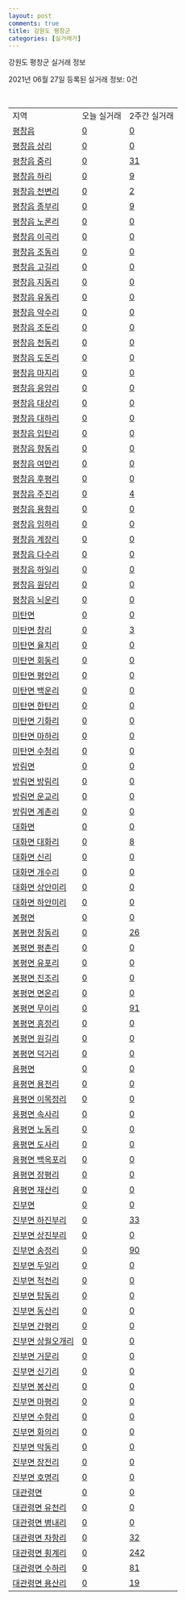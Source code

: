 ```yaml
---
layout: post
comments: true
title: 강원도 평창군
categories: [실거래가]
---
```


강원도 평창군 실거래 정보

2021년 06월 27일 등록된 실거래 정보: 0건

<script type="text/javascript">
  google.charts.load('current', {'packages':['corechart']});
  google.charts.setOnLoadCallback(drawChart);

  function drawChart() {
    var data = google.visualization.arrayToDataTable([['거래일', '매매', '전월세', '전매'], ['2020-06', 10, 0, 0], ['2020-07', 72, 11, 0], ['2020-08', 58, 6, 1], ['2020-09', 62, 8, 0], ['2020-10', 53, 6, 0], ['2020-11', 52, 8, 0], ['2020-12', 58, 7, 0], ['2021-01', 33, 4, 0], ['2021-02', 24, 7, 0], ['2021-03', 48, 9, 0], ['2021-04', 49, 5, 0], ['2021-05', 59, 5, 0], ['2021-06', 23, 2, 0]]);

    var options = {
      title: '최근 유형별 거래량 추이',
      legend: { position: 'bottom' }
    };

    var chart = new google.visualization.LineChart(document.getElementById('columnchart_material'));
    chart.draw(data, (options));
  }
</script>

<div id="columnchart_material" style="width: 450px; margin-left: -35px"></div>
<br>
<table class="sortable">
  <tr>
    <td>지역</td>
    <td>오늘 실거래</td>
    <td>2주간 실거래</td>
  </tr>

  
  <tr class="item">
    <td><a href="4276025000.html">평창읍</a></td>
    <td><a href="4276025000.html">0</a></td>
    <td><a href="4276025000.html">0</a></td>
  </tr>
    

  <tr class="item">
    <td><a href="4276025021.html">평창읍 상리</a></td>
    <td><a href="4276025021.html">0</a></td>
    <td><a href="4276025021.html">0</a></td>
  </tr>
    

  <tr class="item">
    <td><a href="4276025022.html">평창읍 중리</a></td>
    <td><a href="4276025022.html">0</a></td>
    <td><a href="4276025022.html">31</a></td>
  </tr>
    

  <tr class="item">
    <td><a href="4276025023.html">평창읍 하리</a></td>
    <td><a href="4276025023.html">0</a></td>
    <td><a href="4276025023.html">9</a></td>
  </tr>
    

  <tr class="item">
    <td><a href="4276025024.html">평창읍 천변리</a></td>
    <td><a href="4276025024.html">0</a></td>
    <td><a href="4276025024.html">2</a></td>
  </tr>
    

  <tr class="item">
    <td><a href="4276025025.html">평창읍 종부리</a></td>
    <td><a href="4276025025.html">0</a></td>
    <td><a href="4276025025.html">9</a></td>
  </tr>
    

  <tr class="item">
    <td><a href="4276025026.html">평창읍 노론리</a></td>
    <td><a href="4276025026.html">0</a></td>
    <td><a href="4276025026.html">0</a></td>
  </tr>
    

  <tr class="item">
    <td><a href="4276025027.html">평창읍 이곡리</a></td>
    <td><a href="4276025027.html">0</a></td>
    <td><a href="4276025027.html">0</a></td>
  </tr>
    

  <tr class="item">
    <td><a href="4276025028.html">평창읍 조동리</a></td>
    <td><a href="4276025028.html">0</a></td>
    <td><a href="4276025028.html">0</a></td>
  </tr>
    

  <tr class="item">
    <td><a href="4276025029.html">평창읍 고길리</a></td>
    <td><a href="4276025029.html">0</a></td>
    <td><a href="4276025029.html">0</a></td>
  </tr>
    

  <tr class="item">
    <td><a href="4276025030.html">평창읍 지동리</a></td>
    <td><a href="4276025030.html">0</a></td>
    <td><a href="4276025030.html">0</a></td>
  </tr>
    

  <tr class="item">
    <td><a href="4276025031.html">평창읍 유동리</a></td>
    <td><a href="4276025031.html">0</a></td>
    <td><a href="4276025031.html">0</a></td>
  </tr>
    

  <tr class="item">
    <td><a href="4276025032.html">평창읍 약수리</a></td>
    <td><a href="4276025032.html">0</a></td>
    <td><a href="4276025032.html">0</a></td>
  </tr>
    

  <tr class="item">
    <td><a href="4276025033.html">평창읍 조둔리</a></td>
    <td><a href="4276025033.html">0</a></td>
    <td><a href="4276025033.html">0</a></td>
  </tr>
    

  <tr class="item">
    <td><a href="4276025034.html">평창읍 천동리</a></td>
    <td><a href="4276025034.html">0</a></td>
    <td><a href="4276025034.html">0</a></td>
  </tr>
    

  <tr class="item">
    <td><a href="4276025035.html">평창읍 도돈리</a></td>
    <td><a href="4276025035.html">0</a></td>
    <td><a href="4276025035.html">0</a></td>
  </tr>
    

  <tr class="item">
    <td><a href="4276025036.html">평창읍 마지리</a></td>
    <td><a href="4276025036.html">0</a></td>
    <td><a href="4276025036.html">0</a></td>
  </tr>
    

  <tr class="item">
    <td><a href="4276025037.html">평창읍 응암리</a></td>
    <td><a href="4276025037.html">0</a></td>
    <td><a href="4276025037.html">0</a></td>
  </tr>
    

  <tr class="item">
    <td><a href="4276025038.html">평창읍 대상리</a></td>
    <td><a href="4276025038.html">0</a></td>
    <td><a href="4276025038.html">0</a></td>
  </tr>
    

  <tr class="item">
    <td><a href="4276025039.html">평창읍 대하리</a></td>
    <td><a href="4276025039.html">0</a></td>
    <td><a href="4276025039.html">0</a></td>
  </tr>
    

  <tr class="item">
    <td><a href="4276025040.html">평창읍 입탄리</a></td>
    <td><a href="4276025040.html">0</a></td>
    <td><a href="4276025040.html">0</a></td>
  </tr>
    

  <tr class="item">
    <td><a href="4276025041.html">평창읍 향동리</a></td>
    <td><a href="4276025041.html">0</a></td>
    <td><a href="4276025041.html">0</a></td>
  </tr>
    

  <tr class="item">
    <td><a href="4276025042.html">평창읍 여만리</a></td>
    <td><a href="4276025042.html">0</a></td>
    <td><a href="4276025042.html">0</a></td>
  </tr>
    

  <tr class="item">
    <td><a href="4276025043.html">평창읍 후평리</a></td>
    <td><a href="4276025043.html">0</a></td>
    <td><a href="4276025043.html">0</a></td>
  </tr>
    

  <tr class="item">
    <td><a href="4276025044.html">평창읍 주진리</a></td>
    <td><a href="4276025044.html">0</a></td>
    <td><a href="4276025044.html">4</a></td>
  </tr>
    

  <tr class="item">
    <td><a href="4276025045.html">평창읍 용항리</a></td>
    <td><a href="4276025045.html">0</a></td>
    <td><a href="4276025045.html">0</a></td>
  </tr>
    

  <tr class="item">
    <td><a href="4276025046.html">평창읍 임하리</a></td>
    <td><a href="4276025046.html">0</a></td>
    <td><a href="4276025046.html">0</a></td>
  </tr>
    

  <tr class="item">
    <td><a href="4276025047.html">평창읍 계장리</a></td>
    <td><a href="4276025047.html">0</a></td>
    <td><a href="4276025047.html">0</a></td>
  </tr>
    

  <tr class="item">
    <td><a href="4276025048.html">평창읍 다수리</a></td>
    <td><a href="4276025048.html">0</a></td>
    <td><a href="4276025048.html">0</a></td>
  </tr>
    

  <tr class="item">
    <td><a href="4276025049.html">평창읍 하일리</a></td>
    <td><a href="4276025049.html">0</a></td>
    <td><a href="4276025049.html">0</a></td>
  </tr>
    

  <tr class="item">
    <td><a href="4276025050.html">평창읍 원당리</a></td>
    <td><a href="4276025050.html">0</a></td>
    <td><a href="4276025050.html">0</a></td>
  </tr>
    

  <tr class="item">
    <td><a href="4276025051.html">평창읍 뇌운리</a></td>
    <td><a href="4276025051.html">0</a></td>
    <td><a href="4276025051.html">0</a></td>
  </tr>
    

  <tr class="item">
    <td><a href="4276031000.html">미탄면</a></td>
    <td><a href="4276031000.html">0</a></td>
    <td><a href="4276031000.html">0</a></td>
  </tr>
    

  <tr class="item">
    <td><a href="4276031021.html">미탄면 창리</a></td>
    <td><a href="4276031021.html">0</a></td>
    <td><a href="4276031021.html">3</a></td>
  </tr>
    

  <tr class="item">
    <td><a href="4276031022.html">미탄면 율치리</a></td>
    <td><a href="4276031022.html">0</a></td>
    <td><a href="4276031022.html">0</a></td>
  </tr>
    

  <tr class="item">
    <td><a href="4276031023.html">미탄면 회동리</a></td>
    <td><a href="4276031023.html">0</a></td>
    <td><a href="4276031023.html">0</a></td>
  </tr>
    

  <tr class="item">
    <td><a href="4276031024.html">미탄면 평안리</a></td>
    <td><a href="4276031024.html">0</a></td>
    <td><a href="4276031024.html">0</a></td>
  </tr>
    

  <tr class="item">
    <td><a href="4276031025.html">미탄면 백운리</a></td>
    <td><a href="4276031025.html">0</a></td>
    <td><a href="4276031025.html">0</a></td>
  </tr>
    

  <tr class="item">
    <td><a href="4276031026.html">미탄면 한탄리</a></td>
    <td><a href="4276031026.html">0</a></td>
    <td><a href="4276031026.html">0</a></td>
  </tr>
    

  <tr class="item">
    <td><a href="4276031027.html">미탄면 기화리</a></td>
    <td><a href="4276031027.html">0</a></td>
    <td><a href="4276031027.html">0</a></td>
  </tr>
    

  <tr class="item">
    <td><a href="4276031028.html">미탄면 마하리</a></td>
    <td><a href="4276031028.html">0</a></td>
    <td><a href="4276031028.html">0</a></td>
  </tr>
    

  <tr class="item">
    <td><a href="4276031029.html">미탄면 수청리</a></td>
    <td><a href="4276031029.html">0</a></td>
    <td><a href="4276031029.html">0</a></td>
  </tr>
    

  <tr class="item">
    <td><a href="4276032000.html">방림면</a></td>
    <td><a href="4276032000.html">0</a></td>
    <td><a href="4276032000.html">0</a></td>
  </tr>
    

  <tr class="item">
    <td><a href="4276032021.html">방림면 방림리</a></td>
    <td><a href="4276032021.html">0</a></td>
    <td><a href="4276032021.html">0</a></td>
  </tr>
    

  <tr class="item">
    <td><a href="4276032022.html">방림면 운교리</a></td>
    <td><a href="4276032022.html">0</a></td>
    <td><a href="4276032022.html">0</a></td>
  </tr>
    

  <tr class="item">
    <td><a href="4276032023.html">방림면 계촌리</a></td>
    <td><a href="4276032023.html">0</a></td>
    <td><a href="4276032023.html">0</a></td>
  </tr>
    

  <tr class="item">
    <td><a href="4276033000.html">대화면</a></td>
    <td><a href="4276033000.html">0</a></td>
    <td><a href="4276033000.html">0</a></td>
  </tr>
    

  <tr class="item">
    <td><a href="4276033021.html">대화면 대화리</a></td>
    <td><a href="4276033021.html">0</a></td>
    <td><a href="4276033021.html">8</a></td>
  </tr>
    

  <tr class="item">
    <td><a href="4276033022.html">대화면 신리</a></td>
    <td><a href="4276033022.html">0</a></td>
    <td><a href="4276033022.html">0</a></td>
  </tr>
    

  <tr class="item">
    <td><a href="4276033023.html">대화면 개수리</a></td>
    <td><a href="4276033023.html">0</a></td>
    <td><a href="4276033023.html">0</a></td>
  </tr>
    

  <tr class="item">
    <td><a href="4276033024.html">대화면 상안미리</a></td>
    <td><a href="4276033024.html">0</a></td>
    <td><a href="4276033024.html">0</a></td>
  </tr>
    

  <tr class="item">
    <td><a href="4276033025.html">대화면 하안미리</a></td>
    <td><a href="4276033025.html">0</a></td>
    <td><a href="4276033025.html">0</a></td>
  </tr>
    

  <tr class="item">
    <td><a href="4276034000.html">봉평면</a></td>
    <td><a href="4276034000.html">0</a></td>
    <td><a href="4276034000.html">0</a></td>
  </tr>
    

  <tr class="item">
    <td><a href="4276034021.html">봉평면 창동리</a></td>
    <td><a href="4276034021.html">0</a></td>
    <td><a href="4276034021.html">26</a></td>
  </tr>
    

  <tr class="item">
    <td><a href="4276034022.html">봉평면 평촌리</a></td>
    <td><a href="4276034022.html">0</a></td>
    <td><a href="4276034022.html">0</a></td>
  </tr>
    

  <tr class="item">
    <td><a href="4276034023.html">봉평면 유포리</a></td>
    <td><a href="4276034023.html">0</a></td>
    <td><a href="4276034023.html">0</a></td>
  </tr>
    

  <tr class="item">
    <td><a href="4276034024.html">봉평면 진조리</a></td>
    <td><a href="4276034024.html">0</a></td>
    <td><a href="4276034024.html">0</a></td>
  </tr>
    

  <tr class="item">
    <td><a href="4276034025.html">봉평면 면온리</a></td>
    <td><a href="4276034025.html">0</a></td>
    <td><a href="4276034025.html">0</a></td>
  </tr>
    

  <tr class="item">
    <td><a href="4276034026.html">봉평면 무이리</a></td>
    <td><a href="4276034026.html">0</a></td>
    <td><a href="4276034026.html">91</a></td>
  </tr>
    

  <tr class="item">
    <td><a href="4276034027.html">봉평면 흥정리</a></td>
    <td><a href="4276034027.html">0</a></td>
    <td><a href="4276034027.html">0</a></td>
  </tr>
    

  <tr class="item">
    <td><a href="4276034028.html">봉평면 원길리</a></td>
    <td><a href="4276034028.html">0</a></td>
    <td><a href="4276034028.html">0</a></td>
  </tr>
    

  <tr class="item">
    <td><a href="4276034029.html">봉평면 덕거리</a></td>
    <td><a href="4276034029.html">0</a></td>
    <td><a href="4276034029.html">0</a></td>
  </tr>
    

  <tr class="item">
    <td><a href="4276035000.html">용평면</a></td>
    <td><a href="4276035000.html">0</a></td>
    <td><a href="4276035000.html">0</a></td>
  </tr>
    

  <tr class="item">
    <td><a href="4276035021.html">용평면 용전리</a></td>
    <td><a href="4276035021.html">0</a></td>
    <td><a href="4276035021.html">0</a></td>
  </tr>
    

  <tr class="item">
    <td><a href="4276035022.html">용평면 이목정리</a></td>
    <td><a href="4276035022.html">0</a></td>
    <td><a href="4276035022.html">0</a></td>
  </tr>
    

  <tr class="item">
    <td><a href="4276035023.html">용평면 속사리</a></td>
    <td><a href="4276035023.html">0</a></td>
    <td><a href="4276035023.html">0</a></td>
  </tr>
    

  <tr class="item">
    <td><a href="4276035024.html">용평면 노동리</a></td>
    <td><a href="4276035024.html">0</a></td>
    <td><a href="4276035024.html">0</a></td>
  </tr>
    

  <tr class="item">
    <td><a href="4276035025.html">용평면 도사리</a></td>
    <td><a href="4276035025.html">0</a></td>
    <td><a href="4276035025.html">0</a></td>
  </tr>
    

  <tr class="item">
    <td><a href="4276035026.html">용평면 백옥포리</a></td>
    <td><a href="4276035026.html">0</a></td>
    <td><a href="4276035026.html">0</a></td>
  </tr>
    

  <tr class="item">
    <td><a href="4276035027.html">용평면 장평리</a></td>
    <td><a href="4276035027.html">0</a></td>
    <td><a href="4276035027.html">0</a></td>
  </tr>
    

  <tr class="item">
    <td><a href="4276035028.html">용평면 재산리</a></td>
    <td><a href="4276035028.html">0</a></td>
    <td><a href="4276035028.html">0</a></td>
  </tr>
    

  <tr class="item">
    <td><a href="4276036000.html">진부면</a></td>
    <td><a href="4276036000.html">0</a></td>
    <td><a href="4276036000.html">0</a></td>
  </tr>
    

  <tr class="item">
    <td><a href="4276036021.html">진부면 하진부리</a></td>
    <td><a href="4276036021.html">0</a></td>
    <td><a href="4276036021.html">33</a></td>
  </tr>
    

  <tr class="item">
    <td><a href="4276036022.html">진부면 상진부리</a></td>
    <td><a href="4276036022.html">0</a></td>
    <td><a href="4276036022.html">0</a></td>
  </tr>
    

  <tr class="item">
    <td><a href="4276036023.html">진부면 송정리</a></td>
    <td><a href="4276036023.html">0</a></td>
    <td><a href="4276036023.html">90</a></td>
  </tr>
    

  <tr class="item">
    <td><a href="4276036024.html">진부면 두일리</a></td>
    <td><a href="4276036024.html">0</a></td>
    <td><a href="4276036024.html">0</a></td>
  </tr>
    

  <tr class="item">
    <td><a href="4276036025.html">진부면 척천리</a></td>
    <td><a href="4276036025.html">0</a></td>
    <td><a href="4276036025.html">0</a></td>
  </tr>
    

  <tr class="item">
    <td><a href="4276036026.html">진부면 탑동리</a></td>
    <td><a href="4276036026.html">0</a></td>
    <td><a href="4276036026.html">0</a></td>
  </tr>
    

  <tr class="item">
    <td><a href="4276036027.html">진부면 동산리</a></td>
    <td><a href="4276036027.html">0</a></td>
    <td><a href="4276036027.html">0</a></td>
  </tr>
    

  <tr class="item">
    <td><a href="4276036028.html">진부면 간평리</a></td>
    <td><a href="4276036028.html">0</a></td>
    <td><a href="4276036028.html">0</a></td>
  </tr>
    

  <tr class="item">
    <td><a href="4276036029.html">진부면 상월오개리</a></td>
    <td><a href="4276036029.html">0</a></td>
    <td><a href="4276036029.html">0</a></td>
  </tr>
    

  <tr class="item">
    <td><a href="4276036030.html">진부면 거문리</a></td>
    <td><a href="4276036030.html">0</a></td>
    <td><a href="4276036030.html">0</a></td>
  </tr>
    

  <tr class="item">
    <td><a href="4276036031.html">진부면 신기리</a></td>
    <td><a href="4276036031.html">0</a></td>
    <td><a href="4276036031.html">0</a></td>
  </tr>
    

  <tr class="item">
    <td><a href="4276036032.html">진부면 봉산리</a></td>
    <td><a href="4276036032.html">0</a></td>
    <td><a href="4276036032.html">0</a></td>
  </tr>
    

  <tr class="item">
    <td><a href="4276036033.html">진부면 마평리</a></td>
    <td><a href="4276036033.html">0</a></td>
    <td><a href="4276036033.html">0</a></td>
  </tr>
    

  <tr class="item">
    <td><a href="4276036034.html">진부면 수항리</a></td>
    <td><a href="4276036034.html">0</a></td>
    <td><a href="4276036034.html">0</a></td>
  </tr>
    

  <tr class="item">
    <td><a href="4276036035.html">진부면 화의리</a></td>
    <td><a href="4276036035.html">0</a></td>
    <td><a href="4276036035.html">0</a></td>
  </tr>
    

  <tr class="item">
    <td><a href="4276036036.html">진부면 막동리</a></td>
    <td><a href="4276036036.html">0</a></td>
    <td><a href="4276036036.html">0</a></td>
  </tr>
    

  <tr class="item">
    <td><a href="4276036037.html">진부면 장전리</a></td>
    <td><a href="4276036037.html">0</a></td>
    <td><a href="4276036037.html">0</a></td>
  </tr>
    

  <tr class="item">
    <td><a href="4276036038.html">진부면 호명리</a></td>
    <td><a href="4276036038.html">0</a></td>
    <td><a href="4276036038.html">0</a></td>
  </tr>
    

  <tr class="item">
    <td><a href="4276038000.html">대관령면</a></td>
    <td><a href="4276038000.html">0</a></td>
    <td><a href="4276038000.html">0</a></td>
  </tr>
    

  <tr class="item">
    <td><a href="4276038021.html">대관령면 유천리</a></td>
    <td><a href="4276038021.html">0</a></td>
    <td><a href="4276038021.html">0</a></td>
  </tr>
    

  <tr class="item">
    <td><a href="4276038022.html">대관령면 병내리</a></td>
    <td><a href="4276038022.html">0</a></td>
    <td><a href="4276038022.html">0</a></td>
  </tr>
    

  <tr class="item">
    <td><a href="4276038023.html">대관령면 차항리</a></td>
    <td><a href="4276038023.html">0</a></td>
    <td><a href="4276038023.html">32</a></td>
  </tr>
    

  <tr class="item">
    <td><a href="4276038024.html">대관령면 횡계리</a></td>
    <td><a href="4276038024.html">0</a></td>
    <td><a href="4276038024.html">242</a></td>
  </tr>
    

  <tr class="item">
    <td><a href="4276038025.html">대관령면 수하리</a></td>
    <td><a href="4276038025.html">0</a></td>
    <td><a href="4276038025.html">81</a></td>
  </tr>
    

  <tr class="item">
    <td><a href="4276038026.html">대관령면 용산리</a></td>
    <td><a href="4276038026.html">0</a></td>
    <td><a href="4276038026.html">19</a></td>
  </tr>
    


</table>


    